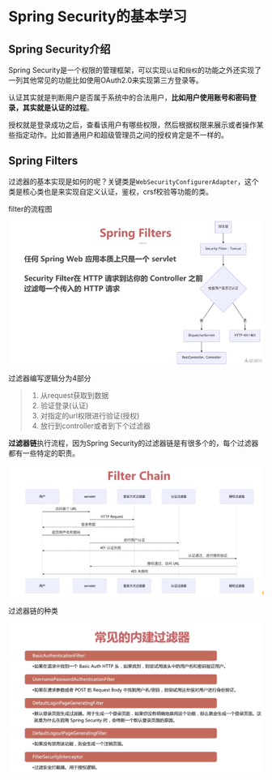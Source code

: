 # Spring Security的基本学习

## Spring Security介绍

Spring Security是一个权限的管理框架，可以实现`认证`和`授权`的功能之外还实现了一列其他常见的功能比如使用OAuth2.0来实现第三方登录等。

认证其实就是判断用户是否属于系统中的合法用户，**比如用户使用账号和密码登录，其实就是认证的过程**。

授权就是登录成功之后，查看该用户有哪些权限，然后根据权限来展示或者操作某些指定动作。比如普通用户和超级管理员之间的授权肯定是不一样的。

## Spring Filters

过滤器的基本实现是如何的呢？关键类是`WebSecurityConfigurerAdapter`，这个类是核心类也是来实现自定义认证，鉴权，crsf校验等功能的类。

filter的流程图

![](./images/filter/1-过滤器链流程图.png)

过滤器编写逻辑分为4部分

> 1. 从request获取到数据
> 2. 验证登录(认证)
> 3. 对指定的url权限进行验证(授权)
> 4. 放行到controller或者到下个过滤器

**过滤器链**执行流程，因为Spring Security的过滤器链是有很多个的，每个过滤器都有一些特定的职责。

![](./images/filter/2-过滤器链执行流程.png)

过滤器链的种类

![](./images/filter/3-过滤器链的种类.png)